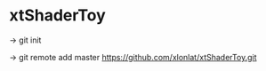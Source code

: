 # xtShaderToy

-> git init 

-> git remote add master https://github.com/xlonlat/xtShaderToy.git

 
